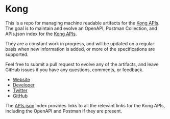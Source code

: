 # KongThis is a repo for managing machine readable artifacts for the [Kong APIs](https://getkong.org/). The goal is to maintain and evolve an OpenAPI, Postman Collection, and APIs.json index for the [Kong APIs](https://getkong.org/).They are a constant work in progress, and will be updated on a regular basis when new information is added, or more of the specifications are supported.Feel free to submit a pull request to evolve any of the artifacts, and leave GitHub issues if you have any questions, comments, or feedback.- [Website](https://getkong.org/)- [Developer](https://getkong.org/)- [Twitter](https://twitter.com/thekonginc)- [GitHub](https://github.com/Kong)The [APIs.json](https://github.com/api-evangelist/kong/blob/master/apis.json) index provides links to all the relevant links for the Kong APIs, including the OpenAPI and Postman if they are present.